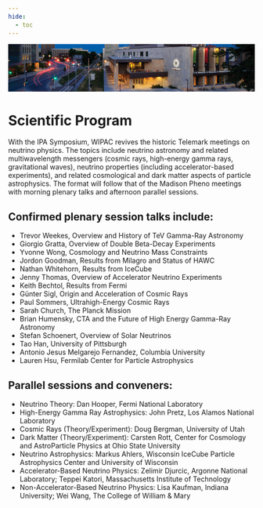 ```yaml
---
hide:
  - toc
---
```


![IPA 2013](ipa2013-header.jpg)

# Scientific Program

 
With the IPA Symposium, WIPAC revives the historic Telemark meetings on neutrino physics. The topics include neutrino astronomy and related multiwavelength messengers (cosmic rays, high-energy gamma rays, gravitational waves), neutrino properties (including accelerator-based experiments), and related cosmological and dark matter aspects of particle astrophysics. The format will follow that of the Madison Pheno meetings with morning plenary talks and afternoon parallel sessions.
 
## Confirmed plenary session talks include:
 
- Trevor Weekes, Overview and History of TeV Gamma-Ray Astronomy
- Giorgio Gratta, Overview of Double Beta-Decay Experiments
- Yvonne Wong, Cosmology and Neutrino Mass Constraints
- Jordon Goodman, Results from Milagro and Status of HAWC
- Nathan Whitehorn, Results from IceCube
- Jenny Thomas, Overview of Accelerator Neutrino Experiments
- Keith Bechtol, Results from Fermi
- Günter Sigl, Origin and Acceleration of Cosmic Rays
- Paul Sommers, Ultrahigh-Energy Cosmic Rays
- Sarah Church, The Planck Mission
- Brian Humensky, CTA and the Future of High Energy Gamma-Ray Astronomy
- Stefan Schoenert, Overview of Solar Neutrinos
- Tao Han, University of Pittsburgh
- Antonio Jesus Melgarejo Fernandez, Columbia University
- Lauren Hsu, Fermilab Center for Particle Astrophysics
 
## Parallel sessions and conveners:
 
- Neutrino Theory: Dan Hooper, Fermi National Laboratory
- High-Energy Gamma Ray Astrophysics: John Pretz, Los Alamos National Laboratory
- Cosmic Rays (Theory/Experiment): Doug Bergman, University of Utah
- Dark Matter (Theory/Experiment): Carsten Rott, Center for Cosmology and AstroParticle Physics at Ohio State University
- Neutrino Astrophysics: Markus Ahlers, Wisconsin IceCube Particle Astrophysics Center and University of Wisconsin
- Accelerator-Based Neutrino Physics: Zelimir Djurcic, Argonne National Laboratory; Teppei Katori, Massachusetts Institute of Technology
- Non-Accelerator-Based Neutrino Physics: Lisa Kaufman, Indiana University; Wei Wang, The College of William & Mary
